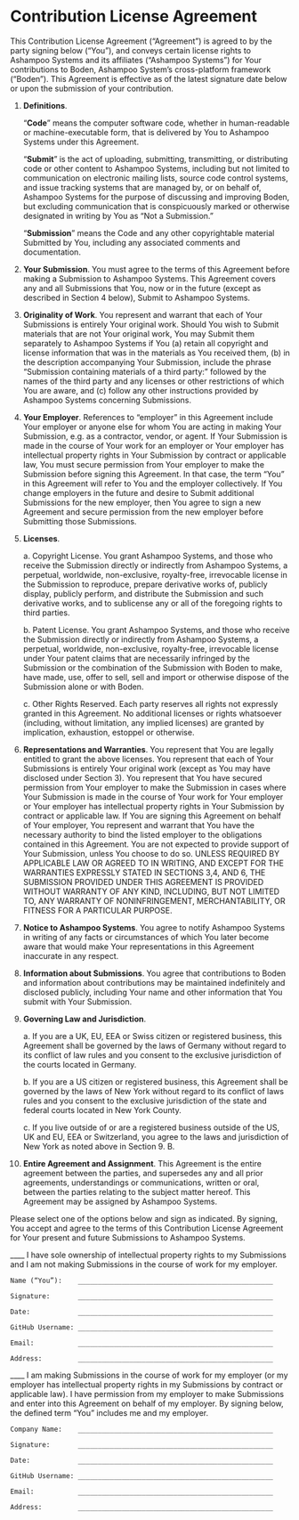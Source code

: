 # Contribution License Agreement

This Contribution License Agreement (“Agreement”) is agreed to by the party signing below (“You”), and conveys certain license rights to Ashampoo Systems and its affiliates (“Ashampoo Systems”) for Your contributions to Boden, Ashampoo System’s cross-platform framework (“Boden”). This Agreement is effective as of the latest signature date below or upon the submission of your contribution.

1. **Definitions**.

	“**Code**” means the computer software code, whether in human-readable or machine-executable form, that is delivered by You to Ashampoo Systems under this Agreement.

	“**Submit**” is the act of uploading, submitting, transmitting, or distributing code or other content to Ashampoo Systems, including but not limited to communication on electronic mailing lists, source code control systems, and issue tracking systems that are managed by, or on behalf of, Ashampoo Systems for the purpose of discussing and improving Boden, but excluding communication that is conspicuously marked or otherwise designated in writing by You as “Not a Submission.”

	“**Submission**” means the Code and any other copyrightable material Submitted by You, including any associated comments and documentation.

2. **Your Submission**. You must agree to the terms of this Agreement before making a Submission to Ashampoo Systems. This Agreement covers any and all Submissions that You, now or in the future (except as described in Section 4 below), Submit to Ashampoo Systems.

3. **Originality of Work**. You represent and warrant that each of Your Submissions is entirely Your original work. Should You wish to Submit materials that are not Your original work, You may Submit them separately to Ashampoo Systems if You (a) retain all copyright and license information that was in the materials as You received them, (b) in the description accompanying Your Submission, include the phrase “Submission containing materials of a third party:” followed by the names of the third party and any licenses or other restrictions of which You are aware, and (c) follow any other instructions provided by Ashampoo Systems concerning Submissions.

4. **Your Employer**. References to “employer” in this Agreement include Your employer or anyone else for whom You are acting in making Your Submission, e.g. as a contractor, vendor, or agent. If Your Submission is made in the course of Your work for an employer or Your employer has intellectual property rights in Your Submission by contract or applicable law, You must secure permission from Your employer to make the Submission before signing this Agreement. In that case, the term “You” in this Agreement will refer to You and the employer collectively. If You change employers in the future and desire to Submit additional Submissions for the new employer, then You agree to sign a new Agreement and secure permission from the new employer before Submitting those Submissions.

5. **Licenses**.

	a. Copyright License. You grant Ashampoo Systems, and those who receive the Submission directly or indirectly from Ashampoo Systems, a perpetual, worldwide, non-exclusive, royalty-free, irrevocable license in the Submission to reproduce, prepare derivative works of, publicly display, publicly perform, and distribute the Submission and such derivative works, and to sublicense any or all of the foregoing rights to third parties.

	b. Patent License. You grant Ashampoo Systems, and those who receive the Submission directly or indirectly from Ashampoo Systems, a perpetual, worldwide, non-exclusive, royalty-free, irrevocable license under Your patent claims that are necessarily infringed by the Submission or the combination of the Submission with Boden to make, have made, use, offer to sell, sell and import or otherwise dispose of the Submission alone or with Boden.

	c. Other Rights Reserved. Each party reserves all rights not expressly granted in this Agreement. No additional licenses or rights whatsoever (including, without limitation, any implied licenses) are granted by implication, exhaustion, estoppel or otherwise.

6. **Representations and Warranties**. You represent that You are legally entitled to grant the above licenses. You represent that each of Your Submissions is entirely Your original work (except as You may have disclosed under Section 3). You represent that You have secured permission from Your employer to make the Submission in cases where Your Submission is made in the course of Your work for Your employer or Your employer has intellectual property rights in Your Submission by contract or applicable law. If You are signing this Agreement on behalf of Your employer, You represent and warrant that You have the necessary authority to bind the listed employer to the obligations contained in this Agreement. You are not expected to provide support of Your Submission, unless You choose to do so. UNLESS REQUIRED BY APPLICABLE LAW OR AGREED TO IN WRITING, AND EXCEPT FOR THE WARRANTIES EXPRESSLY STATED IN SECTIONS 3,4, AND 6, THE SUBMISSION PROVIDED UNDER THIS AGREEMENT IS PROVIDED WITHOUT WARRANTY OF ANY KIND, INCLUDING, BUT NOT LIMITED TO, ANY WARRANTY OF NONINFRINGEMENT, MERCHANTABILITY, OR FITNESS FOR A PARTICULAR PURPOSE.

7. **Notice to Ashampoo Systems**. You agree to notify Ashampoo Systems in writing of any facts or circumstances of which You later become aware that would make Your representations in this Agreement inaccurate in any respect.

8. **Information about Submissions**. You agree that contributions to Boden and information about contributions may be maintained indefinitely and disclosed publicly, including Your name and other information that You submit with Your Submission.

9. **Governing Law and Jurisdiction**.

	a. If you are a UK, EU, EEA or Swiss citizen or registered business, this Agreement shall be governed by the laws of Germany without regard to its conflict of law rules and you consent to the exclusive jurisdiction of the courts located in Germany.

	b. If you are a US citizen or registered business, this Agreement shall be governed by the laws of New York without regard to its conflict of laws rules and you consent to the exclusive jurisdiction of the state and federal courts located in New York County.

	c. If you live outside of or are a registered business outside of the US, UK and EU, EEA or Switzerland, you agree to the laws and jurisdiction of New York as noted above in Section 9. B.

10. **Entire Agreement and Assignment**. This Agreement is the entire agreement between the parties, and supersedes any and all prior agreements, understandings or communications, written or oral, between the parties relating to the subject matter hereof. This Agreement may be assigned by Ashampoo Systems.

Please select one of the options below and sign as indicated. By signing, You accept and agree to the terms of this Contribution License Agreement for Your present and future Submissions to Ashampoo Systems.

____ I have sole ownership of intellectual property rights to my Submissions and I am not making Submissions in the course of work for my employer.

	Name (“You”):	 _________________________________________________

	Signature:       _________________________________________________

	Date:            _________________________________________________

	GitHub Username: _________________________________________________

	Email:           _________________________________________________

	Address:         _________________________________________________

____ I am making Submissions in the course of work for my employer (or my employer has intellectual property rights in my Submissions by contract or applicable law). I have permission from my employer to make Submissions and enter into this Agreement on behalf of my employer. By signing below, the defined term “You” includes me and my employer.

	Company Name:    _________________________________________________

	Signature:       _________________________________________________

	Date:            _________________________________________________

	GitHub Username: _________________________________________________

	Email:           _________________________________________________

	Address:         _________________________________________________
